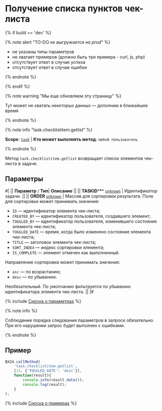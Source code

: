 # Получение списка пунктов чек-листа

{% if build == 'dev' %}

{% note alert "TO-DO _не выгружается на prod_" %}

- не указаны типы параметров
- не хватает примеров (должно быть три примера - curl, js, php)
- отсутствует ответ в случае успеха
- отсутствует ответ в случае ошибки

{% endnote %}

{% endif %}

{% note warning "Мы еще обновляем эту страницу" %}

Тут может не хватать некоторых данных — дополним в ближайшее время

{% endnote %}

{% note info "task.checklistitem.getlist" %}

**Scope**: [`task`](../../scopes/permissions.md) | **Кто может выполнять метод**: `любой пользователь`

{% endnote %}

Метод `task.checklistitem.getlist` возвращает список элементов чек-листа в задаче.

## Параметры

#|
|| **Параметр** / **Тип**| **Описание** ||
|| **TASKID^*^**
[`unknown`](../../data-types.md) | Идентификатор задачи. ||
|| **ORDER**
[`unknown`](../../data-types.md) | Массив для сортировки результата. Поле для сортировки может принимать значения:
- `ID` — идентификатор элемента чек-листа;
- `CREATED_BY` — идентификатор пользователя, создавшего элемент;
- `TOGGLED_BY` — идентификатор пользователя, изменившего состояние элемента чек-листа;
- `TOGGLED_DATE` — время, когда было изменено состояние элемента чек-листа;
- `TITLE` — заголовок элемента чек-листа;
- `SORT_INDEX` — индекс сортировки элемента;
- `IS_COMPLETE` — элемент отмечен как выполненный.

Направление сортировки может принимать значения:
- `asc` — по возрастанию;
- `desc` — по убыванию.

Необязательный. По умолчанию фильтруется по убыванию идентификатора элемента чек-листа. ||
|#

{% include [Сноска о параметрах](../../../_includes/required.md) %}

{% note info %}

Соблюдение порядка следования параметров в запросе обязательно. При его нарушении запрос будет выполнен с ошибками.

{% endnote %}

## Пример

```js
BX24.callMethod(
    'task.checklistitem.getlist',
    [13, {'TOGGLED_DATE': 'desc'}],
    function(result){
        console.info(result.data());
        console.log(result);
    }
);
```

{% include [Сноска о примерах](../../../_includes/examples.md) %}